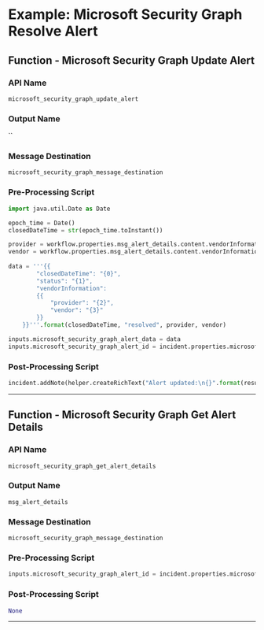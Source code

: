 <!--
    DO NOT MANUALLY EDIT THIS FILE
    THIS FILE IS AUTOMATICALLY GENERATED WITH resilient-circuits codegen
-->

# Example: Microsoft Security Graph Resolve Alert

## Function - Microsoft Security Graph Update Alert

### API Name
`microsoft_security_graph_update_alert`

### Output Name
``

### Message Destination
`microsoft_security_graph_message_destination`

### Pre-Processing Script
```python
import java.util.Date as Date

epoch_time = Date()
closedDateTime = str(epoch_time.toInstant())

provider = workflow.properties.msg_alert_details.content.vendorInformation.provider
vendor = workflow.properties.msg_alert_details.content.vendorInformation.vendor
    
data = '''{{
        "closedDateTime": "{0}",
        "status": "{1}",
        "vendorInformation":
        {{
            "provider": "{2}",
            "vendor": "{3}"
        }}
    }}'''.format(closedDateTime, "resolved", provider, vendor)

inputs.microsoft_security_graph_alert_data = data
inputs.microsoft_security_graph_alert_id = incident.properties.microsoft_security_graph_alert_id
```

### Post-Processing Script
```python
incident.addNote(helper.createRichText("Alert updated:\n{}".format(results.content)))

```

---

## Function - Microsoft Security Graph Get Alert Details

### API Name
`microsoft_security_graph_get_alert_details`

### Output Name
`msg_alert_details`

### Message Destination
`microsoft_security_graph_message_destination`

### Pre-Processing Script
```python
inputs.microsoft_security_graph_alert_id = incident.properties.microsoft_security_graph_alert_id
```

### Post-Processing Script
```python
None
```

---

